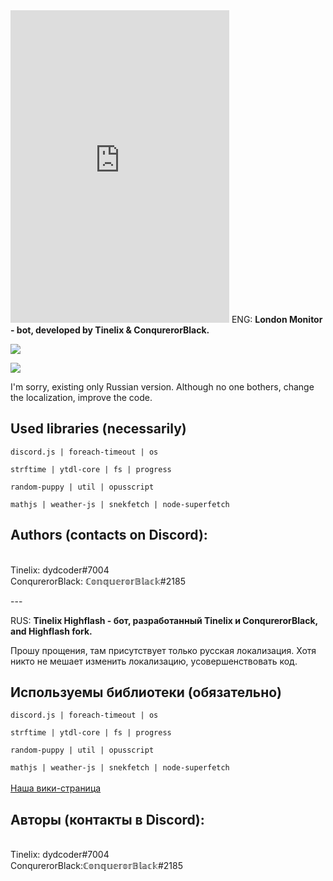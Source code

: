 <iframe src="https://discordapp.com/widget?id=734504970778312858&theme=dark" width="350" height="500" allowtransparency="true" frameborder="0" sandbox="allow-popups allow-popups-to-escape-sandbox allow-same-origin allow-scripts"></iframe>
ENG: <b>London Monitor - bot, developed by Tinelix & ConqurerorBlack.</b>
<p><img src="https://raw.githubusercontent.com/Tinelix-ConqurerorBlack/London-Monitor/master/Screenshots/001.png"></img>
<p><img src="https://raw.githubusercontent.com/Tinelix-ConqurerorBlack/London-Monitor/master/Screenshots/002.png"></img>
<p>I'm sorry, existing only Russian version. Although no one bothers, change the localization, improve the code.

<p><p><h2>Used libraries (necessarily)</h2>
<code>discord.js | foreach-timeout | os <br>
strftime | ytdl-core | fs | progress<br>
random-puppy | util | opusscript<br>
mathjs | weather-js | snekfetch | node-superfetch</code>

<p><p><h2>Authors (contacts on Discord):</h2>
<br>Tinelix: dydcoder#7004
<br>ConqurerorBlack: ℂ𝕠𝕟𝕢𝕦𝕖𝕣𝕠𝕣𝔹𝕝𝕒𝕔𝕜#2185
<p>---<p>
RUS: <b>Tinelix Highflash - бот, разработанный Tinelix и ConqurerorBlack, and Highflash fork.</b>
<p>Прошу прощения, там присутствует только русская локализация. Хотя никто не мешает изменить локализацию, усовершенствовать код.
<p><p><h2>Используемы библиотеки (обязательно)</h2>  
<code>discord.js | foreach-timeout | os <br>
strftime | ytdl-core | fs | progress<br>
random-puppy | util | opusscript<br>
mathjs | weather-js | snekfetch | node-superfetch</code>
<br><br>
<a href="https://github.com/tinelix/Highflash/wiki">Наша вики-страница</a>
<p><p><h2>Авторы (контакты в Discord):</h2>
<br>Tinelix: dydcoder#7004
<br>ConqurerorBlack:ℂ𝕠𝕟𝕢𝕦𝕖𝕣𝕠𝕣𝔹𝕝𝕒𝕔𝕜#2185

